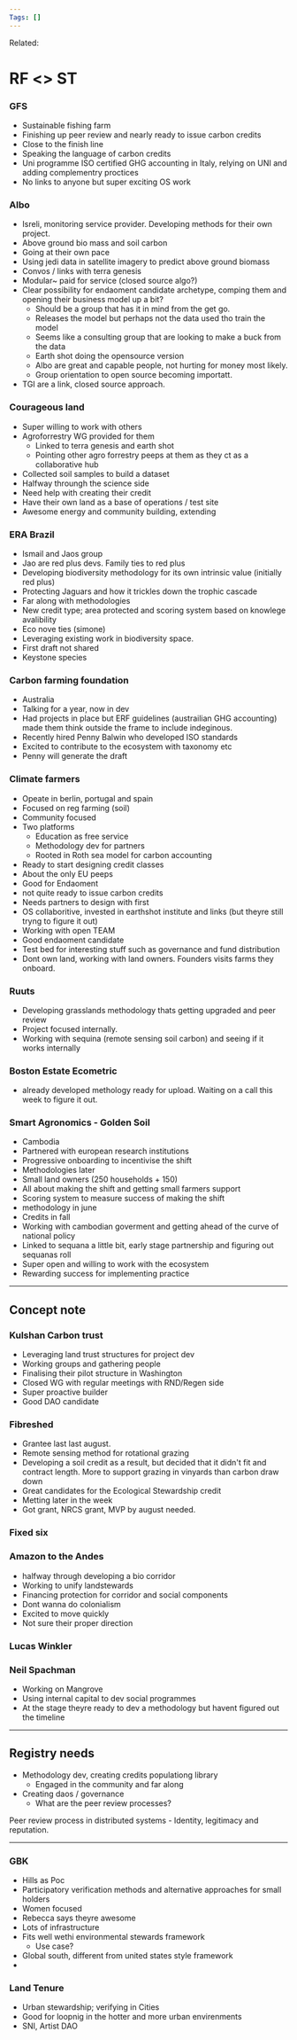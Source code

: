```yaml
---
Tags: []
---
```

Related: 
# RF <> ST

### GFS 
- Sustainable fishing farm
- Finishing up peer review and nearly ready to issue carbon credits
- Close to the finish line
- Speaking the language of carbon credits 
- Uni programme ISO certified GHG accounting in Italy, relying on UNI and adding complementry proctices
- No links to anyone but super exciting OS work

### Albo
- Isreli, monitoring service provider. Developing methods for their own project.
- Above ground bio mass and soil carbon
- Going at their own pace
- Using jedi data in satellite imagery to predict above ground biomass
- Convos / links with terra genesis
- Modular~ paid for service (closed source algo?)
- Clear possibility for endaoment candidate archetype, comping them and opening their business model up a bit?
	- Should be a group that has it in mind from the get go. 
	- Releases the model but perhaps not the data used tho train the model
	- Seems like a consulting group that are looking to make a buck from the data
	- Earth shot doing the opensource version
	- Albo are great and capable people, not hurting for money most likely.
	- Group orientation to open source becoming importatt.
- TGI are a link, closed source approach.

### Courageous land
- Super willing to work with others 
- Agroforrestry WG provided for them
	- Linked to terra genesis and earth shot
	- Pointing other agro forrestry peeps at them as they ct as a collaborative hub
- Collected soil samples to build a dataset
- Halfway throungh the science side
- Need help with creating their credit
- Have their own land as a base of operations / test site
- Awesome energy and community building, extending 


### ERA Brazil
- Ismail and Jaos group
- Jao are red plus devs. Family ties to red plus
- Developing biodiversity methodology for its own intrinsic value (initially red plus)
- Protecting Jaguars and how it trickles down the trophic cascade
- Far along with methodologies
- New credit type; area protected and scoring system based on knowlege avalibility
- Eco nove ties (simone)
- Leveraging existing work in biodiversity space.
- First draft not shared
- Keystone species

### Carbon farming foundation
- Australia
- Talking for a year, now in dev
- Had projects in place but ERF guidelines (austrailian GHG accounting) made them think outside the frame to include indeginous. 
- Recently hired Penny Balwin who developed ISO standards
- Excited to contribute to the ecosystem with taxonomy etc
- Penny will generate the draft

### Climate farmers
- Opeate in berlin, portugal and spain
- Focused on reg farming (soil)
- Community focused
- Two platforms
	- Education as free service
	- Methodology dev for partners
	- Rooted in Roth sea model for carbon accounting
- Ready to start designing credit classes
- About the only EU peeps
- Good for Endaoment
-  not quite ready to issue carbon credits
- Needs partners to design with first
- OS collaboritive, invested in earthshot institute and links (but theyre still tryng to figure it out)
- Working with open TEAM
- Good endaoment candidate
- Test bed for interesting stuff such as governance and fund distribution
- Dont own land, working with land owners. Founders visits farms they onboard.

### Ruuts
- Developing grasslands methodology thats getting upgraded and peer review
- Project focused internally.
- Working with sequina (remote sensing soil carbon) and seeing if it works internally


### Boston Estate Ecometric
- already developed methology ready for upload. Waiting on a call this week to figure it out. 

### Smart Agronomics - Golden Soil
- Cambodia
- Partnered with european research institutions 
- Progressive onboarding to incentivise the shift
- Methodologies later
- Small land owners (250 households + 150)
- All about making the shift and getting small farmers support
- Scoring system to measure success of making the shift
- methodology in june
- Credits in fall
- Working with cambodian goverment and getting ahead of the curve of national policy
- Linked to sequana a little bit, early stage partnership and figuring out sequanas roll
- Super open and willing to work with the ecosystem
- Rewarding success for implementing practice


---
## Concept note

### Kulshan Carbon trust
- Leveraging land trust structures for project dev
- Working groups and gathering people 
- Finalising their pilot structure in Washington
- Closed WG with regular meetings with RND/Regen side
- Super proactive builder
- Good DAO candidate

### Fibreshed
- Grantee last last august.
- Remote sensing method for rotational grazing
- Developing a soil credit as a result, but decided that it didn't fit and contract length. More to support grazing in vinyards than carbon draw down
- Great candidates for the Ecological Stewardship credit
- Metting later in the week
- Got grant, NRCS grant, MVP by august needed.

### Fixed six

### Amazon to the Andes
- halfway through developing a bio corridor
- Working to unify landstewards
- Financing protection for corridor and social components
- Dont wanna do colonialism 
- Excited to move quickly
- Not sure their proper direction

### Lucas Winkler

### Neil Spachman
- Working on Mangrove
- Using internal capital to dev social programmes
- At the stage theyre ready to dev a methodology but havent figured out the timeline

---- 

## Registry needs

- Methodology dev, creating credits populationg library
	- Engaged in the community and far along
- Creating daos / governance
	- What are the peer review processes? 

Peer review process in distributed systems - Identity, legitimacy and reputation.

---
### GBK 
- Hills as Poc
- Participatory verification methods and alternative approaches for small holders
- Women focused
- Rebecca says theyre awesome
- Lots of infrastructure
- Fits well wethi environmental stewards framework
	- Use case?
- Global south, different from united states style framework
- 

### Land Tenure
- Urban stewardship; verifying in Cities
- Good for loopnig in the hotter and more urban envirenments
- SNI, Artist DAO 